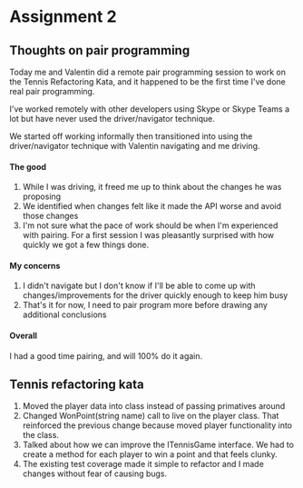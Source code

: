 # Assignment 2

## Thoughts on pair programming
Today me and Valentin did a remote pair programming session to work on the Tennis Refactoring Kata, and it happened to be the first time I've done real pair programming.

I've worked remotely with other developers using Skype or Skype Teams a lot but have never used the driver/navigator technique.

We started off working informally then transitioned into using the driver/navigator technique with Valentin navigating and me driving.

#### The good
1. While I was driving, it freed me up to think about the changes he was proposing
2. We identified when changes felt like it made the API worse and avoid those changes
3. I'm not sure what the pace of work should be when I'm experienced with pairing. For a first session I was pleasantly surprised with how quickly we got a few things done. 

#### My concerns
1. I didn't navigate but I don't know if I'll be able to come up with changes/improvements for the driver quickly enough to keep him busy
2. That's it for now, I need to pair program more before drawing any additional conclusions

#### Overall
I had a good time pairing, and will 100% do it again.

## Tennis refactoring kata
1. Moved the player data into class instead of passing primatives around
2. Changed WonPoint(string name) call to live on the player class. That reinforced the previous change because moved player functionality into the class.
3. Talked about how we can improve the ITennisGame interface. We had to create a method for each player to win a point and that feels clunky.
4. The existing test coverage made it simple to refactor and I made changes without fear of causing bugs.